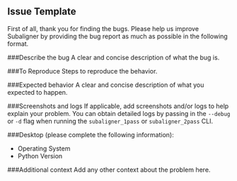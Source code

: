 ## Issue Template
First of all, thank you for finding the bugs. Please help us improve Subaligner by providing the bug report as much as possible in the following format.

###Describe the bug
A clear and concise description of what the bug is.

###To Reproduce
Steps to reproduce the behavior.

###Expected behavior
A clear and concise description of what you expected to happen.

###Screenshots and logs
If applicable, add screenshots and/or logs to help explain your problem. You can obtain detailed logs by passing in the `--debug` or `-d` flag when running the `subaligner_1pass` or `subaligner_2pass` CLI.

###Desktop (please complete the following information):
 - Operating System
 - Python Version

###Additional context
Add any other context about the problem here.